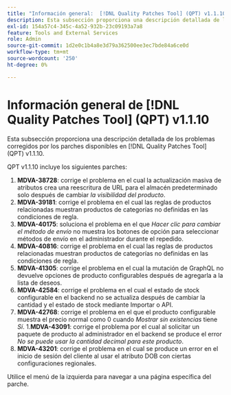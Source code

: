 ```yaml
---
title: "Información general:  [!DNL Quality Patches Tool] (QPT) v1.1.10"
description: Esta subsección proporciona una descripción detallada de los problemas corregidos por los parches disponibles en  [!DNL Quality Patches Tool] (QPT) v1.1.10.
exl-id: 154a57c4-345c-4a52-932b-23c09193a7a8
feature: Tools and External Services
role: Admin
source-git-commit: 1d2e0c1b4a8e3d79a362500ee3ec7bde84a6ce0d
workflow-type: tm+mt
source-wordcount: '250'
ht-degree: 0%

---
```


# Información general de [!DNL Quality Patches Tool] (QPT) v1.1.10

Esta subsección proporciona una descripción detallada de los problemas corregidos por los parches disponibles en [!DNL Quality Patches Tool] (QPT) v1.1.10.

QPT v1.1.10 incluye los siguientes parches:

1. **MDVA-38728**: corrige el problema en el cual la actualización masiva de atributos crea una reescritura de URL para el almacén predeterminado solo después de cambiar *la visibilidad del producto*.
1. **MDVA-39181**: corrige el problema en el cual las reglas de productos relacionadas muestran productos de categorías no definidas en las condiciones de regla.
1. **MDVA-40175**: soluciona el problema en el que *Hacer clic para cambiar el método de envío* no muestra los botones de opción para seleccionar métodos de envío en el administrador durante el repedido.
1. **MDVA-40816**: corrige el problema en el cual las reglas de productos relacionadas muestran productos de categorías no definidas en las condiciones de regla.
1. **MDVA-41305**: corrige el problema en el cual la mutación de GraphQL no devuelve opciones de producto configurables después de agregarla a la lista de deseos.
1. **MDVA-42584**: corrige el problema en el cual el estado de stock configurable en el backend no se actualiza después de cambiar la cantidad y el estado de stock mediante Importar o API.
1. **MDVA-42768**: corrige el problema en el que el producto configurable muestra el precio normal como 0 cuando *Mostrar sin existencias* tiene *Sí*.
1.**MDVA-43091**: corrige el problema por el cual al solicitar un paquete de producto al administrador en el backend se produce el error *No se puede usar la cantidad decimal para este producto*.
1. **MDVA-43201**: corrige el problema en el cual se produce un error en el inicio de sesión del cliente al usar el atributo DOB con ciertas configuraciones regionales.

Utilice el menú de la izquierda para navegar a una página específica del parche.
